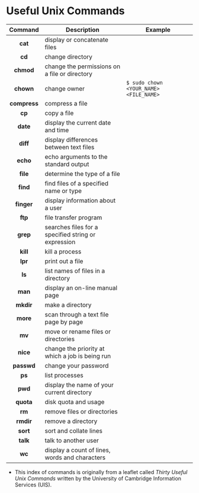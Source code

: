 # Useful Unix Commands

| **Command** | **Description** | **Example** |
| :-----: | ---------- | ---------- |
| **cat** | display or concatenate files ||
| **cd** | change directory ||
| **chmod** | change the permissions on a file or directory ||
| **chown** | change owner | ```$ sudo chown <YOUR_NAME> <FILE_NAME>``` |
| **compress** | compress a file ||
| **cp** | copy a file ||
| **date** | display the current date and time ||
| **diff** | display differences between text files ||
| **echo** | echo arguments to the standard output ||
| **file** | determine the type of a file ||
| **find** | find files of a specified name or type ||
| **finger** | display information about a user ||
| **ftp** | file transfer program ||
| **grep** | searches files for a specified string or expression ||
| **kill** | kill a process ||
| **lpr** | print out a file ||
| **ls** | list names of files in a directory ||
| **man** | display an on-line manual page ||
| **mkdir** | make a directory ||
| **more** | scan through a text file page by page ||
| **mv** | move or rename files or directories ||
| **nice** | change the priority at which a job is being run ||
| **passwd** | change your password ||
| **ps** | list processes ||
| **pwd** | display the name of your current directory ||
| **quota** | disk quota and usage ||
| **rm** | remove files or directories ||
| **rmdir** | remove a directory ||
| **sort** | sort and collate lines ||
| **talk** | talk to another user ||
| **wc** | display a count of lines, words and characters ||

* This index of commands is originally from a leaflet called *Thirty Useful Unix Commands* written by the University of Cambridge Information Services (UIS).
